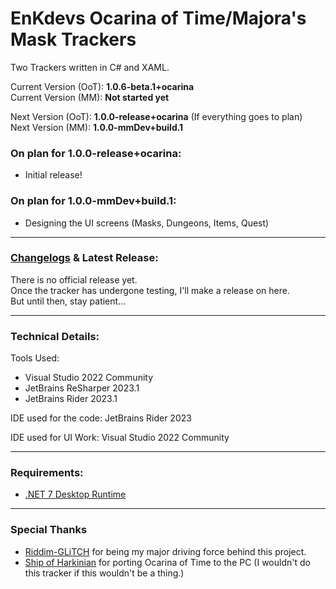 # EnKdevs Ocarina of Time/Majora's Mask Trackers
Two Trackers written in C# and XAML.

Current Version (OoT): <b>1.0.6-beta.1+ocarina</b><br/>
Current Version (MM): <b>Not started yet</b>

Next Version (OoT): <b>1.0.0-release+ocarina</b> (If everything goes to plan)<br/>
Next Version (MM): <b>1.0.0-mmDev+build.1</b>
<br/>

### On plan for 1.0.0-release+ocarina:
- Initial release!

### On plan for 1.0.0-mmDev+build.1:
- Designing the UI screens (Masks, Dungeons, Items, Quest)

---

### [Changelogs](https://github.com/EnKdev/EnKdevs-Item-Trackers/blob/main/CHANGELOGS.md) & Latest Release:


There is no official release yet.
<br/>
Once the tracker has undergone testing, I'll make a release on here.
<br/>
But until then, stay patient...

---

### Technical Details:

Tools Used:

- Visual Studio 2022 Community
- JetBrains ReSharper 2023.1
- JetBrains Rider 2023.1

IDE used for the code: JetBrains Rider 2023

IDE used for UI Work: Visual Studio 2022 Community

---

### Requirements:

- [.NET 7 Desktop Runtime](https://dotnet.microsoft.com/en-us/download/dotnet/7.0)

---

### Special Thanks

- [Riddim-GLiTCH](https://github.com/Riddim-GLiTCH) for being my major driving force behind this project.
- [Ship of Harkinian](https://www.shipofharkinian.com/) for porting Ocarina of Time to the PC (I wouldn't do this tracker if this wouldn't be a thing.)
